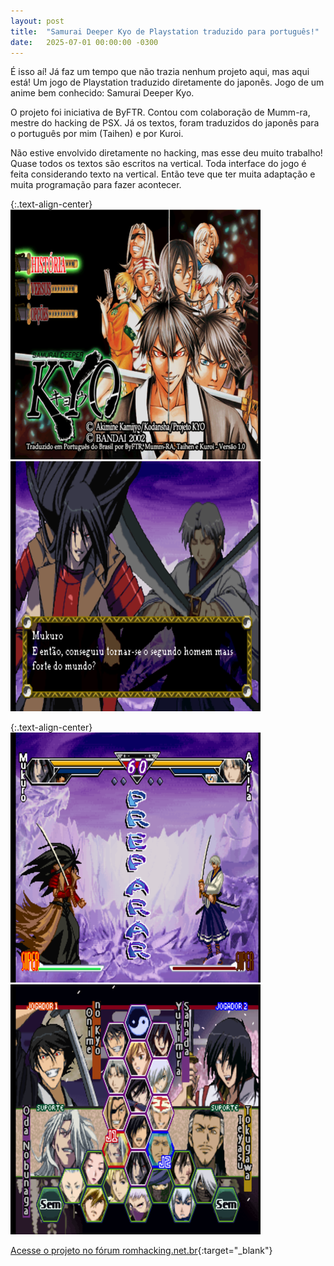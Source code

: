 ```yaml
---
layout: post
title:  "Samurai Deeper Kyo de Playstation traduzido para português!"
date:   2025-07-01 00:00:00 -0300
---
```


É isso aí! Já faz um tempo que não trazia nenhum projeto aqui, mas aqui está! Um jogo de Playstation traduzido diretamente do japonês. Jogo de um anime bem conhecido: Samurai Deeper Kyo.

O projeto foi iniciativa de ByFTR. Contou com colaboração de Mumm-ra, mestre do hacking de PSX. Já os textos, foram traduzidos do japonês para o português por mim (Taihen) e por Kuroi.

Não estive envolvido diretamente no hacking, mas esse deu muito trabalho! Quase todos os textos são escritos na vertical. Toda interface do jogo é feita considerando texto na vertical. Então teve que ter muita adaptação e muita programação para fazer acontecer.

{:.text-align-center}
![Samurai Deeper Kyo em Português 1](/img/misc/sdk1.png)
![Samurai Deeper Kyo em Português 2](/img/misc/sdk2.png)

{:.text-align-center}
![Samurai Deeper Kyo em Português 3](/img/misc/sdk3.png)
![Samurai Deeper Kyo em Português 4](/img/misc/sdk4.png)

[Acesse o projeto no fórum romhacking.net.br](https://www.romhacking.net.br/index.php?topic=3026.0){:target="_blank"}